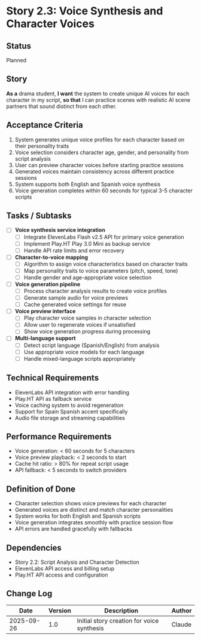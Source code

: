 # Story 2.3: Voice Synthesis and Character Voices

## Status
Planned

## Story
**As a** drama student,
**I want** the system to create unique AI voices for each character in my script,
**so that** I can practice scenes with realistic AI scene partners that sound distinct from each other.

## Acceptance Criteria
1. System generates unique voice profiles for each character based on their personality traits
2. Voice selection considers character age, gender, and personality from script analysis
3. User can preview character voices before starting practice sessions
4. Generated voices maintain consistency across different practice sessions
5. System supports both English and Spanish voice synthesis
6. Voice generation completes within 60 seconds for typical 3-5 character scripts

## Tasks / Subtasks
- [ ] **Voice synthesis service integration**
  - [ ] Integrate ElevenLabs Flash v2.5 API for primary voice generation
  - [ ] Implement Play.HT Play 3.0 Mini as backup service
  - [ ] Handle API rate limits and error recovery
- [ ] **Character-to-voice mapping**
  - [ ] Algorithm to assign voice characteristics based on character traits
  - [ ] Map personality traits to voice parameters (pitch, speed, tone)
  - [ ] Handle gender and age-appropriate voice selection
- [ ] **Voice generation pipeline**
  - [ ] Process character analysis results to create voice profiles
  - [ ] Generate sample audio for voice previews
  - [ ] Cache generated voice settings for reuse
- [ ] **Voice preview interface**
  - [ ] Play character voice samples in character selection
  - [ ] Allow user to regenerate voices if unsatisfied
  - [ ] Show voice generation progress during processing
- [ ] **Multi-language support**
  - [ ] Detect script language (Spanish/English) from analysis
  - [ ] Use appropriate voice models for each language
  - [ ] Handle mixed-language scripts appropriately

## Technical Requirements
- ElevenLabs API integration with error handling
- Play.HT API as fallback service
- Voice caching system to avoid regeneration
- Support for Spain Spanish accent specifically
- Audio file storage and streaming capabilities

## Performance Requirements
- Voice generation: < 60 seconds for 5 characters
- Voice preview playback: < 2 seconds to start
- Cache hit ratio: > 80% for repeat script usage
- API fallback: < 5 seconds to switch providers

## Definition of Done
- Character selection shows voice previews for each character
- Generated voices are distinct and match character personalities
- System works for both English and Spanish scripts
- Voice generation integrates smoothly with practice session flow
- API errors are handled gracefully with fallbacks

## Dependencies
- Story 2.2: Script Analysis and Character Detection
- ElevenLabs API access and billing setup
- Play.HT API access and configuration

## Change Log
| Date | Version | Description | Author |
|------|---------|-------------|---------|
| 2025-09-26 | 1.0 | Initial story creation for voice synthesis | Claude |
